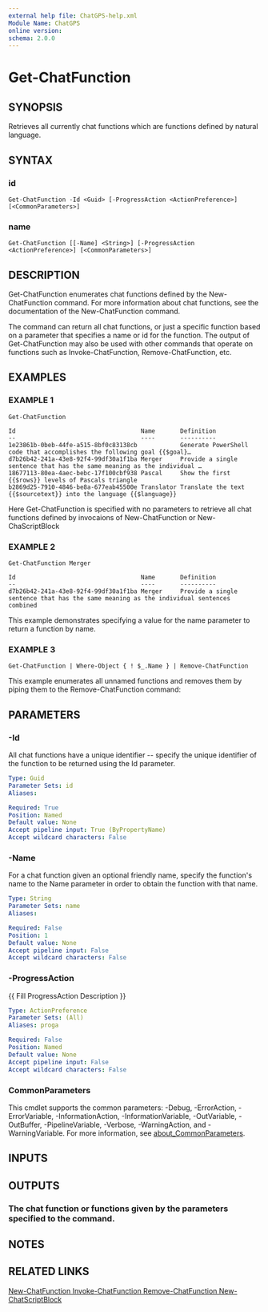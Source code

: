 ```yaml
---
external help file: ChatGPS-help.xml
Module Name: ChatGPS
online version:
schema: 2.0.0
---
```


# Get-ChatFunction

## SYNOPSIS
Retrieves all currently chat functions which are functions defined by natural language.

## SYNTAX

### id
```
Get-ChatFunction -Id <Guid> [-ProgressAction <ActionPreference>] [<CommonParameters>]
```

### name
```
Get-ChatFunction [[-Name] <String>] [-ProgressAction <ActionPreference>] [<CommonParameters>]
```

## DESCRIPTION
Get-ChatFunction enumerates chat functions defined by the New-ChatFunction command.
For more information about chat functions, see the documentation of the New-ChatFunction command.

The command can return all chat functions, or just a specific function based on a parameter that specifies a name or id for the function.
The output of Get-ChatFunction may also be used with other commands that operate on functions such as Invoke-ChatFunction, Remove-ChatFunction, etc.

## EXAMPLES

### EXAMPLE 1
```
Get-ChatFunction
 
Id                                   Name       Definition
--                                   ----       ----------
1e23861b-0beb-44fe-a515-8bf0c83138cb            Generate PowerShell code that accomplishes the following goal {{$goal}…
d7b26b42-241a-43e8-92f4-99df30a1f1ba Merger     Provide a single sentence that has the same meaning as the individual …
18677113-80ea-4aec-bebc-17f100cbf938 Pascal     Show the first {{$rows}} levels of Pascals triangle
b2869d25-7910-4846-be8a-677eab45500e Translator Translate the text {{$sourcetext}} into the language {{$language}}
```

Here Get-ChatFunction is specified with no parameters to retrieve all chat functions defined by invocaions of New-ChatFunction or New-ChaScriptBlock

### EXAMPLE 2
```
Get-ChatFunction Merger
 
Id                                   Name       Definition
--                                   ----       ----------
d7b26b42-241a-43e8-92f4-99df30a1f1ba Merger     Provide a single sentence that has the same meaning as the individual sentences combined
```

This example demonstrates specifying a value for the name parameter to return a function by name.

### EXAMPLE 3
```
Get-ChatFunction | Where-Object { ! $_.Name } | Remove-ChatFunction
```

This example enumerates all unnamed functions and removes them by piping them to the Remove-ChatFunction command:

## PARAMETERS

### -Id
All chat functions have a unique identifier -- specify the unique identifier of the function to be returned using the Id parameter.

```yaml
Type: Guid
Parameter Sets: id
Aliases:

Required: True
Position: Named
Default value: None
Accept pipeline input: True (ByPropertyName)
Accept wildcard characters: False
```

### -Name
For a chat function given an optional friendly name, specify the function's name to the Name parameter in order to obtain the function with that name.

```yaml
Type: String
Parameter Sets: name
Aliases:

Required: False
Position: 1
Default value: None
Accept pipeline input: False
Accept wildcard characters: False
```

### -ProgressAction
{{ Fill ProgressAction Description }}

```yaml
Type: ActionPreference
Parameter Sets: (All)
Aliases: proga

Required: False
Position: Named
Default value: None
Accept pipeline input: False
Accept wildcard characters: False
```

### CommonParameters
This cmdlet supports the common parameters: -Debug, -ErrorAction, -ErrorVariable, -InformationAction, -InformationVariable, -OutVariable, -OutBuffer, -PipelineVariable, -Verbose, -WarningAction, and -WarningVariable. For more information, see [about_CommonParameters](http://go.microsoft.com/fwlink/?LinkID=113216).

## INPUTS

## OUTPUTS

### The chat function or functions given by the parameters specified to the command.
## NOTES

## RELATED LINKS

[New-ChatFunction
Invoke-ChatFunction
Remove-ChatFunction
New-ChatScriptBlock]()

